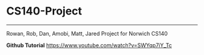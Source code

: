 # CS140-Project
---
Rowan, Rob, Dan, Amobi, Matt, Jared
Project for Norwich CS140

**Github Tutorial**
https://www.youtube.com/watch?v=SWYqp7iY_Tc
